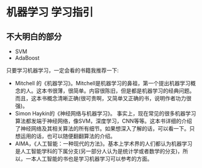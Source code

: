 # 机器学习 学习指引

## 不大明白的部分

+ SVM
+ AdaBoost


只要学习机器学习，一定会看的书籍我推荐一下:

+ Mitchell 的《机器学习》。Mitchell是机器学习的鼻祖，第一个提出机器学习概念的人。这本书很薄，很简单。内容很陈旧，但是都是机器学习的经典问题。而且，这本书概念清晰正确(很可贵啊，又简单又正确的书，说明作者功力很强)。
+ Simon Haykin的《神经网络与机器学习》。 事实上，现在常见的很多机器学习算法都发端于神经网络，像SVM，深度学习，CNN等等。这本书详细的介绍了神经网络及其相关算法的所有细节。如果想深入了解的话，可以看一下。只想运用的话，也可以随便翻翻算法的介绍。
+ AIMA，《人工智能：一种现代的方法》。基本上学术界的人们都认为机器学习是人工智能学科的下属分支(另一部分人认为是统计学或者数学的分支)，所以，一本人工智能的书也是学习机器学习可以参考的方面。

